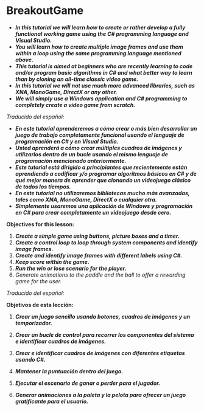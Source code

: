 # BreakoutGame

- **_In this tutorial we will learn how to create or rather develop a fully functional working game using the C# programming language and Visual Studio._**
- **_You will learn how to create multiple image frames and use them within a loop using the same programming language mentioned above._**
- **_This tutorial is aimed at beginners who are recently learning to code and/or program basic algorithms in C# and what better way to learn than by cloning an all-time classic video game._**
- **_In this tutorial we will not use much more advanced libraries, such as XNA, MonoGame, DirectX or any other._**
- **_We will simply use a Windows application and C# programming to completely create a video game from scratch._**

_Traducido del español:_

- **_En este tutorial aprenderemos a cómo crear o más bien desarrollar un juego de trabajo completamente funcional usando el lenguaje de programación en C# y en  Visual Studio._**
- **_Usted aprenderá a cómo crear múltiples cuadros de imágenes y utilizarlos dentro de un bucle usando el mismo lenguaje de programación mencionado anteriormente._**
- **_Este tutorial está dirigido a principiantes que recientemente están aprendiendo a codificar y/o programar algoritmos básicos en C# y de qué mejor manera de aprender que clonando un videojuego clásico de todos los tiempos._**
- **_En este tutorial no utilizaremos bibliotecas mucho más avanzadas, tales como XNA, MonoGame, DirectX o cualquier otra._**
- **_Simplemente usaremos una aplicación de Windows y programación en C# para crear completamente un videojuego desde cero._**

**Objectives for this lesson:**

1) **_Create a simple game using buttons, picture boxes and a timer._**
2) **_Create a control loop to loop through system components and identify image frames._**
3) **_Create and identify image frames with different labels using C#._**
4) **_Keep score within the game._**
5) **_Run the win or lose scenario for the player._**
6) _Generate animations to the paddle and the ball to offer a rewarding game for the user._

_Traducido del español:_

**Objetivos de esta lección:**

1) **_Crear un juego sencillo usando botones, cuadros de imágenes y un temporizador._**

2) **_Crear un bucle de control para recorrer los componentes del sistema e identificar cuadros de imágenes._**

3) **_Crear e identificar cuadros de imágenes con diferentes etiquetas usando C#._**

4) **_Mantener la puntuación dentro del juego._**

5) **_Ejecutar el escenario de ganar o perder para el jugador._**

6) **_Generar animaciones a la paleta y la pelota para ofrecer un juego gratificante para el usuario._**

